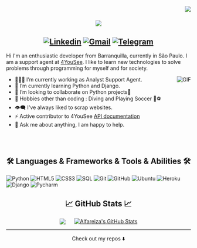 <img align="right" src="https://komarev.com/ghpvc/?username=Alfareiza&color=159947&style=plastic">
<h1 align="center">
  <a href="https://git.io/typing-svg">
    <img src="https://readme-typing-svg.herokuapp.com/?color=159947&lines=Hello,+There!+👋;I'm+Alfonso...;Nice+to+meet+you!&center=true&size=30">
  </a>
</h1>

##   <div align = 'center'>[![Linkedin](https://img.shields.io/badge/-Linkedin-blue?style=plastic&logo=Linkedin&logoColor=white)](https://www.linkedin.com/in/AlfonsoAreizaG) [![Gmail](https://img.shields.io/badge/-Gmail-c14438?style=plastic&logo=Gmail&logoColor=white)](mailto:alfareiza@gmail.com) [![Telegram](https://img.shields.io/badge/-Telegram-blue?style=plastic&logo=Telegram&logoColor=white)](https://t.me/alfonsoareizag)</div>

<!-- Talking about you -->

Hi I'm an enthusiastic developer from Barranquilla, currently in São Paulo. I am a support agent at [4YouSee](http://www.4yousee.com). I like to learn new technologies to solve problems through programming for myself and for society.

 <img align="right" alt="GIF" src="https://media.giphy.com/media/iIqmM5tTjmpOB9mpbn/giphy.gif" />

- 👨🏽‍💻 I’m currently working as Analyst Support Agent.
- 🌱 I’m currently learning Python and Django.
- 👯 I’m looking to collaborate on Python projects🤝
- 🎿 Hobbies other than coding : Diving and Playing Soccer 🤿⚽
- 👁‍🗨 I've always liked to scrap websites.
- ⚡️ Active contributor to 4YouSee [API documentation](https://4yousee-suporte.github.io)
- 💬 Ask me about anything, I am happy to help.
<br>
<br>

<h2 align="center"> 🛠️ Languages & Frameworks & Tools & Abilities 🛠️ </h2>

![Python](https://img.shields.io/badge/-Python-000000?style=flat-square&logo=python)
![HTML5](https://img.shields.io/badge/-HTML5-000000?style=flat-square&logo=html5)
![CSS3](https://img.shields.io/badge/-CSS-000000?style=flat-square&logo=css3)
![SQL](https://img.shields.io/badge/-PostgreSQL-000000?style=flat-square&logo=postgresql)
![Git](https://img.shields.io/badge/-Git-black?style=flat-square&logo=git)
![GitHub](https://img.shields.io/badge/-GitHub-black?style=flat-square&logo=github)
![Ubuntu](https://img.shields.io/badge/-Ubuntu-black?style=flat-square&logo=ubuntu)
![Heroku](https://img.shields.io/badge/-Heroku-black?style=flat-square&logo=heroku)
![Django](https://img.shields.io/badge/-Django-000000?style=flat-square&logo=django)
![Pycharm](https://img.shields.io/badge/-Pycharm-000000?style=flat-square&logo=pycharm)


<h2 align="center"> &#x1f4c8; GitHub Stats &#x1f4c8; </h2>

<div align = 'center'>
<a href="https://github.com/Alfareiza/Alfareiza"><img align="center" src="https://github-readme-stats.vercel.app/api/top-langs/?username=Alfareiza&hide=css,hack&title_color=ffffff&text_color=c9cacc&icon_color=2bbc8a&bg_color=1d1f21&hide_border=true&layout=compact"/></a>
&nbsp;&nbsp;&nbsp;&nbsp;
<a href="https://github.com/Alfareiza/Alfareiza"><img align="center" src="https://github-readme-stats.vercel.app/api?username=Alfareiza&show_icons=true&line_height=27&count_private=true&&theme=dark&hide_border=true" alt="Alfareiza's GitHub Stats"/></a>
</div>

---


<p align="center">
Check out my repos ⬇️  
</p>
